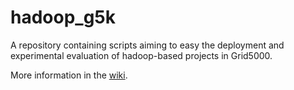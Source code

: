 hadoop_g5k
==========

A repository containing scripts aiming to easy the deployment and experimental evaluation of hadoop-based projects in Grid5000.

More information in the [wiki](https://github.com/mliroz/hadoop_g5k/wiki).